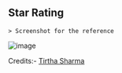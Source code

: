 ## Star Rating

    > Screenshot for the reference
    
![image](https://github.com/user-attachments/assets/f9be1925-bce8-47d9-b206-e2540deb4c0d)

Credits:- [Tirtha Sharma](https://github.com/genz121 "Tirtha Sharma")
